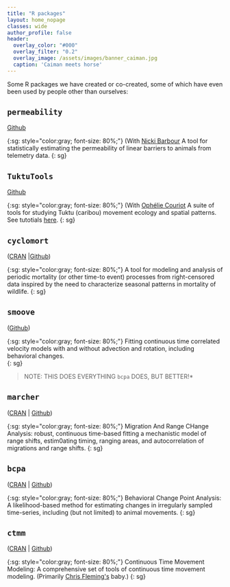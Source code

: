 ```yaml
---
title: "R packages"
layout: home_nopage
classes: wide
author_profile: false
header:
  overlay_color: "#000"
  overlay_filter: "0.2"
  overlay_image: /assets/images/banner_caiman.jpg
  caption: 'Caiman meets horse'
---
```

  
Some R packages we have created or co-created, some of which have even been used by people other than ourselves:

## **`permeability`** 
[Github](https://github.com/NickiBarbour/permeability-dev)

{:sg: style="color:gray; font-size: 80%;"}
(With [Nicki Barbour](https://github.com/NickiBarbour) A tool for statistically estimating the permeability of linear barriers to animals from telemetry data. 
{: sg}

## **`TuktuTools`** 
[Github](https://github.com/ocouriot/TuktuTools)

{:sg: style="color:gray; font-size: 80%;"}
(With [Ophélie Couriot](https://www.uaf.edu/bw/about/faculty.php?who=Couriot_Ophelie) A suite of tools for studying Tuktu (caribou) movement ecology and spatial patterns. See tutotials [here](https://eligurarie.github.io/MiscellaneousLectures/#tuktutools-tutorials). 
{: sg}

## **`cyclomort`** 
([CRAN](http://cran.r-project.org/web/packages/cyclomort/index.html) |[Github](https://github.com/EliGurarie/cyclomort))

{:sg: style="color:gray; font-size: 80%;"}
A tool for modeling and analysis of periodic mortality (or other time-to event) processes from right-censored data inspired by the need to characterize seasonal patterns in mortality of wildlife. 
{: sg}

## **`smoove`**
([Github](https://github.com/EliGurarie/smoove))

{:sg: style="color:gray; font-size: 80%;"}
Fitting continuous time correlated velocity models with and without advection and rotation, including behavioral changes.  
{: sg}

> NOTE: THIS DOES EVERYTHING `bcpa` DOES, BUT BETTER!* 


## **`marcher`** 
([CRAN](http://cran.r-project.org/web/packages/marcher/index.html) | [Github](https://github.com/EliGurarie/marcher))

{:sg: style="color:gray; font-size: 80%;"}
Migration And Range CHange Analysis: robust, continuous time-based fitting a mechanistic model of range shifts, estim0ating timing, ranging areas, and autocorrelation of migrations and range shifts.
{: sg}

## **`bcpa`** 
([CRAN](http://cran.r-project.org/web/packages/bcpa/index.html) | [Github](https://github.com/EliGurarie/bcpa))

{:sg: style="color:gray; font-size: 80%;"}
Behavioral Change Point Analysis: A likelihood-based method for estimating changes in irregularly sampled time-series, including (but not limited) to animal movements. 
{: sg}

## **`ctmm`** 
([CRAN](https://cran.r-project.org/web/packages/ctmm/index.html) | [Github](https://github.com/ctmm-initiative/ctmm))

{:sg: style="color:gray; font-size: 80%;"}
Continuous Time Movement Modeling: A comprehensive set of tools of continuous time movement modeling.  (Primarily [Chris Fleming's](https://github.com/ctmm-initiative/ctmm/commits?author=chfleming) baby.) 
{: sg}
